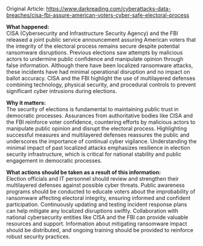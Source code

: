 Original Article: https://www.darkreading.com/cyberattacks-data-breaches/cisa-fbi-assure-american-voters-cyber-safe-electoral-process

**What happened:**  
CISA (Cybersecurity and Infrastructure Security Agency) and the FBI released a joint public service announcement assuring American voters that the integrity of the electoral process remains secure despite potential ransomware disruptions. Previous elections saw attempts by malicious actors to undermine public confidence and manipulate opinion through false information. Although there have been localized ransomware attacks, these incidents have had minimal operational disruption and no impact on ballot accuracy. CISA and the FBI highlight the use of multilayered defenses combining technology, physical security, and procedural controls to prevent significant cyber intrusions during elections.

**Why it matters:**  
The security of elections is fundamental to maintaining public trust in democratic processes. Assurances from authoritative bodies like CISA and the FBI reinforce voter confidence, countering efforts by malicious actors to manipulate public opinion and disrupt the electoral process. Highlighting successful measures and multilayered defenses reassures the public and underscores the importance of continual cyber vigilance. Understanding the minimal impact of past localized attacks emphasizes resilience in election security infrastructure, which is critical for national stability and public engagement in democratic processes.

**What actions should be taken as a result of this information:**  
Election officials and IT personnel should review and strengthen their multilayered defenses against possible cyber threats. Public awareness programs should be conducted to educate voters about the improbability of ransomware affecting electoral integrity, ensuring informed and confident participation. Continuously updating and testing incident response plans can help mitigate any localized disruptions swiftly. Collaboration with national cybersecurity entities like CISA and the FBI can provide valuable resources and support. Information about mitigating ransomware impact should be distributed, and ongoing training should be provided to reinforce robust security practices.